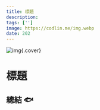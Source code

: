 ```yaml
---
title: 標題
description:
tags: ['']
image: https://codlin.me/img.webp
date: 202
---
```


![img](/img.webp){.cover}

# 標題


## 總結 🐟
